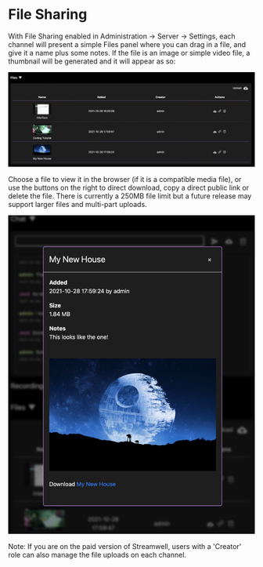 # File Sharing

With File Sharing enabled in Administration -> Server -> Settings, each channel will present a simple Files panel where you can drag in a file, and give it a name plus some notes. If the file is an image or simple video file, a thumbnail will be generated and it will appear as so:

![](<../.gitbook/assets/Screen Shot 2021-10-28 at 2.00.17 PM.jpg>)

Choose a file to view it in the browser (if it is a compatible media file), or use the buttons on the right to direct download, copy a direct public link or delete the file. There is currently a 250MB file limit but a future release may support larger files and multi-part uploads.

![](<../.gitbook/assets/Screen Shot 2021-10-28 at 2.00.33 PM.jpg>)

Note: If you are on the paid version of Streamwell, users with a 'Creator' role can also manage the file uploads on each channel.
